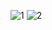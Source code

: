 
![1](https://github.com/arko-siuu/technity-tasks/assets/144248794/d852339c-275a-4bd1-9fd0-ee3fe149c986)
![2](https://github.com/arko-siuu/technity-tasks/assets/144248794/31d3439c-61f0-4735-88c1-51db97708c81)
